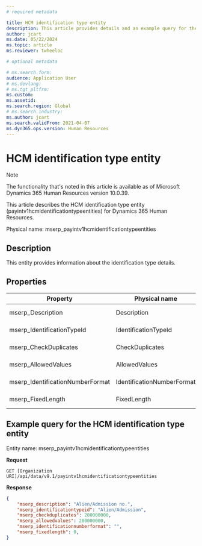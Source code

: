 ```yaml
---
# required metadata

title: HCM identification type entity
description: This article provides details and an example query for the HCM identification type entity in Microsoft Dynamics 365 Human Resources.
author: jcart
ms.date: 05/22/2024
ms.topic: article
ms.reviewer: twheeloc

# optional metadata

# ms.search.form: 
audience: Application User
# ms.devlang: 
# ms.tgt_pltfrm: 
ms.custom: 
ms.assetid: 
ms.search.region: Global
# ms.search.industry: 
ms.author: jcart
ms.search.validFrom: 2021-04-07
ms.dyn365.ops.version: Human Resources
---
```


# HCM identification type entity

> [!NOTE]
> The functionality that's noted in this article is available as of Microsoft Dynamics 365 Human Resources version 10.0.39.

This article describes the HCM identification type entity (payintv1hcmidentificationtypeentities) for Dynamics 365 Human Resources.

Physical name: mserp\_payintv1hcmidentificationtypeentities

## Description

This entity provides information about the identification type details.

## Properties

| Property | Physical name | Type | Use |
|---|---|---|---|
| mserp\_Description | Description | String | Read-only |
| mserp\_IdentificationTypeId | IdentificationTypeId | String | Read-only |
| mserp\_CheckDuplicates | CheckDuplicates | Enum | Read-only |
| mserp\_AllowedValues | AllowedValues | Enum | Read-only |
| mserp\_IdentificationNumberFormat | IdentificationNumberFormat | String | Read-only |
| mserp\_FixedLength | FixedLength | Int | Read-only |

## Example query for the HCM identification type entity

Entity name: mserp\_payintv1hcmidentificationtypeentities

**Request**

```HTTP
GET [Organization URI]/api/data/v9.1/payintv1hcmidentificationtypeentities
```

**Response**

```JSON
{
    "mserp_description": "Alien/Admission no.",
    "mserp_identificationtypeid": "Alien/Admission",
    "mserp_checkduplicates": 200000000,
    "mserp_allowedvalues": 200000000,
    "mserp_identificationnumberformat": "",
    "mserp_fixedlength": 0,
}
```
